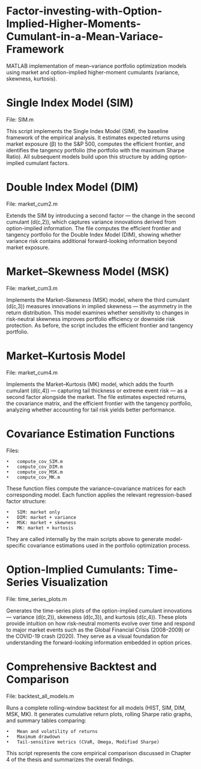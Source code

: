 # Factor-investing-with-Option-Implied-Higher-Moments-Cumulant-in-a-Mean-Variace-Framework
MATLAB implementation of mean–variance portfolio optimization models using market and option-implied higher-moment cumulants (variance, skewness, kurtosis).

# Single Index Model (SIM)
File: SIM.m

This script implements the Single Index Model (SIM), the baseline framework of the empirical analysis. It estimates expected returns using market exposure (β) to the S&P 500, computes the efficient frontier, and identifies the tangency portfolio (the portfolio with the maximum Sharpe Ratio). All subsequent models build upon this structure by adding option-implied cumulant factors.

# Double Index Model (DIM)
File: market_cum2.m

Extends the SIM by introducing a second factor — the change in the second cumulant (d(c,2)), which captures variance innovations derived from option-implied information. The file computes the efficient frontier and tangency portfolio for the Double Index Model (DIM), showing whether variance risk contains additional forward-looking information beyond market exposure.

# Market–Skewness Model (MSK)
File: market_cum3.m

Implements the Market–Skewness (MSK) model, where the third cumulant (d(c,3)) measures innovations in implied skewness — the asymmetry in the return distribution. This model examines whether sensitivity to changes in risk-neutral skewness improves portfolio efficiency or downside risk protection. As before, the script includes the efficient frontier and tangency portfolio.

# Market–Kurtosis Model
File: market_cum4.m

Implements the Market–Kurtosis (MK) model, which adds the fourth cumulant (d(c,4)) — capturing tail thickness or extreme event risk — as a second factor alongside the market. The file estimates expected returns, the covariance matrix, and the efficient frontier with the tangency portfolio, analyzing whether accounting for tail risk yields better performance.

# Covariance Estimation Functions
Files:

	•	compute_cov_SIM.m
	•	compute_cov_DIM.m
	•	compute_cov_MSK.m
	•	compute_cov_MK.m

These function files compute the variance–covariance matrices for each corresponding model.
Each function applies the relevant regression-based factor structure:

	•	SIM: market only
	•	DIM: market + variance
	•	MSK: market + skewness
	•	MK: market + kurtosis

They are called internally by the main scripts above to generate model-specific covariance estimations used in the portfolio optimization process.

# Option-Implied Cumulants: Time-Series Visualization
File: time_series_plots.m

Generates the time-series plots of the option-implied cumulant innovations — variance (d(c,2)), skewness (d(c,3)), and kurtosis (d(c,4)).
These plots provide intuition on how risk-neutral moments evolve over time and respond to major market events such as the Global Financial Crisis (2008–2009) or the COVID-19 crash (2020). They serve as a visual foundation for understanding the forward-looking information embedded in option prices.

# Comprehensive Backtest and Comparison
File: backtest_all_models.m

Runs a complete rolling-window backtest for all models (HIST, SIM, DIM, MSK, MK).
It generates cumulative return plots, rolling Sharpe ratio graphs, and summary tables comparing:

	•	Mean and volatility of returns
	•	Maximum drawdown
	•	Tail-sensitive metrics (CVaR, Omega, Modified Sharpe)
	
This script represents the core empirical comparison discussed in Chapter 4 of the thesis and summarizes the overall findings.

